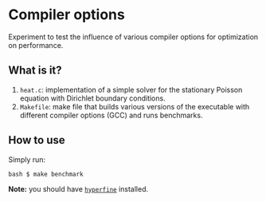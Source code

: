 # Compiler options

Experiment to test the influence of various compiler options for optimization
on performance.


## What is it?

1. `heat.c`: implementation of a simple solver for the stationary Poisson
   equation with Dirichlet boundary conditions.
1. `Makefile`: make file that builds various versions of the executable with
   different compiler options (GCC) and runs benchmarks.


## How to use

Simply run:

```bash $ make benchmark ```

**Note:** you should have [`hyperfine`](https://github.com/sharkdp/hyperfine)
installed.
